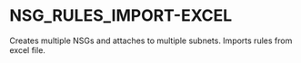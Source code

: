 # NSG_RULES_IMPORT-EXCEL
Creates multiple NSGs and attaches to multiple subnets. Imports rules from excel file. 
